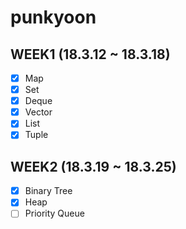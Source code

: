 # punkyoon

## WEEK1 (18.3.12 ~ 18.3.18)

- [x] Map
- [x] Set
- [x] Deque
- [x] Vector
- [x] List
- [x] Tuple

## WEEK2 (18.3.19 ~ 18.3.25)

- [x] Binary Tree
- [x] Heap
- [ ] Priority Queue
